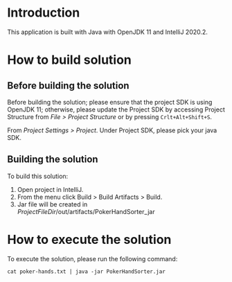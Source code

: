 # Introduction
This application is built with Java with OpenJDK 11 and IntelliJ 2020.2. 

# How to build solution
## Before building the solution
Before building the solution; please ensure that the project SDK is using OpenJDK 11; otherwise, please update the Project SDK by accessing Project Structure from *File > Project Structure* or by pressing `Crlt+Alt+Shift+S`.

From *Project Settings > Project*. Under Project SDK, please pick your java SDK.

## Building the solution
To build this solution:
1. Open project in IntelliJ.
2. From the menu click Build > Build Artifacts > Build.
3. Jar file will be created in $ProjectFileDir$/out/artifacts/PokerHandSorter_jar

# How to execute the solution
To execute the solution, please run the following command:
```
cat poker-hands.txt | java -jar PokerHandSorter.jar
```
